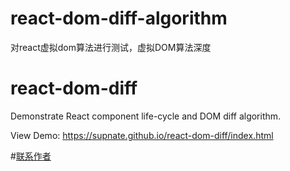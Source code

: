 # react-dom-diff-algorithm
对react虚拟dom算法进行测试，虚拟DOM算法深度

# react-dom-diff

Demonstrate React component life-cycle and DOM diff algorithm.

View Demo: https://supnate.github.io/react-dom-diff/index.html

#[联系作者](http://120.26.69.71)



